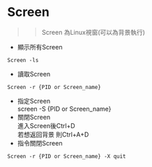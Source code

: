 # Screen  
>> Screen 為Linux視窗(可以為背景執行)  
  
  
- 顯示所有Screen  
```
Screen -ls
```
- 讀取Screen  
```
Screen -r {PID or Screen_name}
```
- 指定Screen  
screen -S  {PID or Screen_name}  
- 關閉Screen  
進入Screen後Ctrl+D  
若想返回背景 則Ctrl+A+D  
- 指令關閉Screen  
```
Screen -r {PID or Screen_name} -X quit  
```
